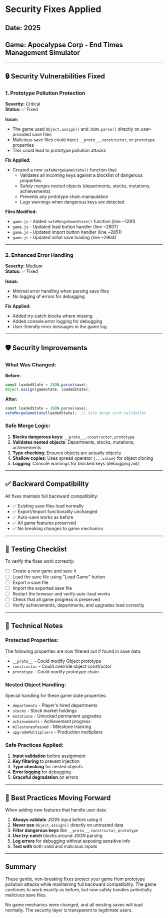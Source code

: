# Security Fixes Applied

## Date: 2025
## Game: Apocalypse Corp - End Times Management Simulator

---

## 🔒 Security Vulnerabilities Fixed

### 1. **Prototype Pollution Protection** 
**Severity:** Critical  
**Status:** ✅ Fixed

**Issue:**
- The game used `Object.assign()` and `JSON.parse()` directly on user-provided save files
- Malicious save files could inject `__proto__`, `constructor`, or `prototype` properties
- This could lead to prototype pollution attacks

**Fix Applied:**
- Created a new `safeMergeGameState()` function that:
  - Validates all incoming keys against a blocklist of dangerous properties
  - Safely merges nested objects (departments, stocks, mutations, achievements)
  - Prevents any prototype chain manipulation
  - Logs warnings when dangerous keys are detected

**Files Modified:**
- `game.js` - Added `safeMergeGameState()` function (line ~1281)
- `game.js` - Updated load button handler (line ~2807)
- `game.js` - Updated import button handler (line ~2851)
- `game.js` - Updated initial save loading (line ~2964)

---

### 2. **Enhanced Error Handling**
**Severity:** Medium  
**Status:** ✅ Fixed

**Issue:**
- Minimal error handling when parsing save files
- No logging of errors for debugging

**Fix Applied:**
- Added try-catch blocks where missing
- Added console.error logging for debugging
- User-friendly error messages in the game log

---

## 🛡️ Security Improvements

### What Was Changed:

**Before:**
```javascript
const loadedState = JSON.parse(save);
Object.assign(gameState, loadedState);
```

**After:**
```javascript
const loadedState = JSON.parse(save);
safeMergeGameState(loadedState);  // Safe merge with validation
```

### Safe Merge Logic:
1. **Blocks dangerous keys**: `__proto__`, `constructor`, `prototype`
2. **Validates nested objects**: Departments, stocks, mutations, achievements
3. **Type checking**: Ensures objects are actually objects
4. **Shallow copies**: Uses spread operator `{...value}` for object cloning
5. **Logging**: Console warnings for blocked keys (debugging aid)

---

## ✅ Backward Compatibility

All fixes maintain full backward compatibility:
- ✅ Existing save files load normally
- ✅ Export/Import functionality unchanged
- ✅ Auto-save works as before
- ✅ All game features preserved
- ✅ No breaking changes to game mechanics

---

## 🧪 Testing Checklist

To verify the fixes work correctly:

- [ ] Create a new game and save it
- [ ] Load the save file using "Load Game" button
- [ ] Export a save file
- [ ] Import the exported save file
- [ ] Restart the browser and verify auto-load works
- [ ] Check that all game progress is preserved
- [ ] Verify achievements, departments, and upgrades load correctly

---

## 📝 Technical Notes

### Protected Properties:
The following properties are now filtered out if found in save data:
- `__proto__` - Could modify Object prototype
- `constructor` - Could override object constructor
- `prototype` - Could modify prototype chain

### Nested Object Handling:
Special handling for these game state properties:
- `departments` - Player's hired departments
- `stocks` - Stock market holdings
- `mutations` - Unlocked permanent upgrades
- `achievements` - Achievement progress
- `milestonesPassed` - Milestone tracking
- `upgradeMultipliers` - Production multipliers

### Safe Practices Applied:
1. **Input validation** before assignment
2. **Key filtering** to prevent injection
3. **Type checking** for nested objects
4. **Error logging** for debugging
5. **Graceful degradation** on errors

---

## 🚀 Best Practices Moving Forward

When adding new features that handle user data:

1. **Always validate** JSON input before using it
2. **Never use** `Object.assign()` directly on untrusted data
3. **Filter dangerous keys** like `__proto__`, `constructor`, `prototype`
4. **Use try-catch** blocks around JSON parsing
5. **Log errors** for debugging without exposing sensitive info
6. **Test with** both valid and malicious inputs

---

## Summary

These gentle, non-breaking fixes protect your game from prototype pollution attacks while maintaining full backward compatibility. The game continues to work exactly as before, but now safely handles potentially malicious save files.

No game mechanics were changed, and all existing saves will load normally. The security layer is transparent to legitimate users.
